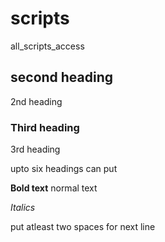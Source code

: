 # scripts
all_scripts_access

## second heading
2nd heading

### Third heading
3rd heading

upto six headings can put

**Bold text**
normal text

_Italics_

put atleast two spaces for next line
